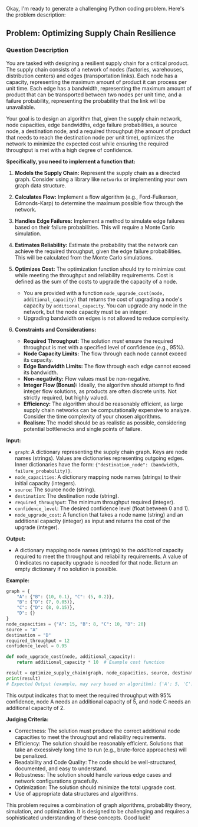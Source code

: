 Okay, I'm ready to generate a challenging Python coding problem. Here's the problem description:

## Problem: Optimizing Supply Chain Resilience

### Question Description

You are tasked with designing a resilient supply chain for a critical product. The supply chain consists of a network of nodes (factories, warehouses, distribution centers) and edges (transportation links). Each node has a capacity, representing the maximum amount of product it can process per unit time. Each edge has a bandwidth, representing the maximum amount of product that can be transported between two nodes per unit time, and a failure probability, representing the probability that the link will be unavailable.

Your goal is to design an algorithm that, given the supply chain network, node capacities, edge bandwidths, edge failure probabilities, a source node, a destination node, and a required throughput (the amount of product that needs to reach the destination node per unit time), optimizes the network to minimize the expected cost while ensuring the required throughput is met with a high degree of confidence.

**Specifically, you need to implement a function that:**

1.  **Models the Supply Chain:** Represent the supply chain as a directed graph.  Consider using a library like `networkx` or implementing your own graph data structure.

2.  **Calculates Flow:** Implement a flow algorithm (e.g., Ford-Fulkerson, Edmonds-Karp) to determine the maximum possible flow through the network.

3.  **Handles Edge Failures:** Implement a method to simulate edge failures based on their failure probabilities.  This will require a Monte Carlo simulation.

4.  **Estimates Reliability:**  Estimate the probability that the network can achieve the required throughput, given the edge failure probabilities.  This will be calculated from the Monte Carlo simulations.

5.  **Optimizes Cost:**  The optimization function should try to minimize cost while meeting the throughput and reliability requirements. Cost is defined as the sum of the costs to upgrade the capacity of a node.
    *   You are provided with a function `node_upgrade_cost(node, additional_capacity)` that returns the cost of upgrading a node's capacity by `additional_capacity`. You can upgrade any node in the network, but the node capacity must be an integer.
    *   Upgrading bandwidth on edges is not allowed to reduce complexity.

6.  **Constraints and Considerations:**

    *   **Required Throughput:** The solution *must* ensure the required throughput is met with a specified level of confidence (e.g., 95%).
    *   **Node Capacity Limits:** The flow through each node cannot exceed its capacity.
    *   **Edge Bandwidth Limits:** The flow through each edge cannot exceed its bandwidth.
    *   **Non-negativity:** Flow values must be non-negative.
    *   **Integer Flow (Bonus):** Ideally, the algorithm should attempt to find integer flow solutions, as products are often discrete units. Not strictly required, but highly valued.
    *   **Efficiency:** The algorithm should be reasonably efficient, as large supply chain networks can be computationally expensive to analyze.  Consider the time complexity of your chosen algorithms.
    *   **Realism:** The model should be as realistic as possible, considering potential bottlenecks and single points of failure.

**Input:**

*   `graph`: A dictionary representing the supply chain graph. Keys are node names (strings). Values are dictionaries representing outgoing edges.  Inner dictionaries have the form: `{"destination_node": (bandwidth, failure_probability)}`.
*   `node_capacities`: A dictionary mapping node names (strings) to their initial capacity (integers).
*   `source`: The source node (string).
*   `destination`: The destination node (string).
*   `required_throughput`: The minimum throughput required (integer).
*   `confidence_level`: The desired confidence level (float between 0 and 1).
*   `node_upgrade_cost`: A function that takes a node name (string) and an additional capacity (integer) as input and returns the cost of the upgrade (integer).

**Output:**

*   A dictionary mapping node names (strings) to the *additional* capacity required to meet the throughput and reliability requirements.  A value of 0 indicates no capacity upgrade is needed for that node. Return an empty dictionary if no solution is possible.

**Example:**

```python
graph = {
    "A": {"B": (10, 0.1), "C": (5, 0.2)},
    "B": {"D": (7, 0.05)},
    "C": {"D": (8, 0.15)},
    "D": {}
}
node_capacities = {"A": 15, "B": 8, "C": 10, "D": 20}
source = "A"
destination = "D"
required_throughput = 12
confidence_level = 0.95

def node_upgrade_cost(node, additional_capacity):
    return additional_capacity * 10  # Example cost function

result = optimize_supply_chain(graph, node_capacities, source, destination, required_throughput, confidence_level, node_upgrade_cost)
print(result)
# Expected Output (example, may vary based on algorithm): {'A': 5, 'C': 2}
```

This output indicates that to meet the required throughput with 95% confidence, node A needs an additional capacity of 5, and node C needs an additional capacity of 2.

**Judging Criteria:**

*   Correctness: The solution must produce the correct additional node capacities to meet the throughput and reliability requirements.
*   Efficiency: The solution should be reasonably efficient. Solutions that take an excessively long time to run (e.g., brute-force approaches) will be penalized.
*   Readability and Code Quality: The code should be well-structured, documented, and easy to understand.
*   Robustness: The solution should handle various edge cases and network configurations gracefully.
*   Optimization: The solution should minimize the total upgrade cost.
*   Use of appropriate data structures and algorithms.

This problem requires a combination of graph algorithms, probability theory, simulation, and optimization. It is designed to be challenging and requires a sophisticated understanding of these concepts. Good luck!
